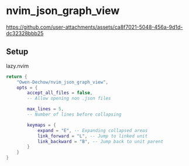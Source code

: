 # nvim_json_graph_view

https://github.com/user-attachments/assets/ca8f7021-5048-456a-9d1d-dc32328bbb25

## Setup

lazy.nvim
```lua
return {
    "Owen-Dechow/nvim_json_graph_view",
    opts = {
        accept_all_files = false,
        -- Allow opening non .json files

        max_lines = 5,
        -- Number of lines before collapsing

        keymaps = {
            expand = "E", -- Expanding collapsed areas
            link_forward = "L", -- Jump to linked unit
            link_backward = "B", -- Jump back to unit parent
        }
    }
}
```
